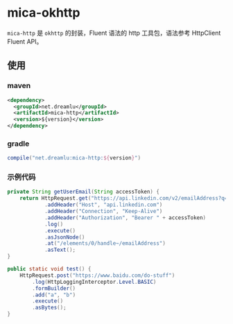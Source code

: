 # mica-okhttp
`mica-http` 是 `okhttp` 的封装，Fluent 语法的 http 工具包，语法参考 HttpClient Fluent API。

## 使用
### maven
```xml
<dependency>
  <groupId>net.dreamlu</groupId>
  <artifactId>mica-http</artifactId>
  <version>${version}</version>
</dependency>
```

### gradle
```groovy
compile("net.dreamlu:mica-http:${version}")
```

### 示例代码
```java
private String getUserEmail(String accessToken) {
    return HttpRequest.get("https://api.linkedin.com/v2/emailAddress?q=members&projection=(elements*(handle~))")
            .addHeader("Host", "api.linkedin.com")
            .addHeader("Connection", "Keep-Alive")
            .addHeader("Authorization", "Bearer " + accessToken)
            .log()
            .execute()
            .asJsonNode()
            .at("/elements/0/handle~/emailAddress")
            .asText();
}

public static void test() {
	HttpRequest.post("https://www.baidu.com/do-stuff")
		.log(HttpLoggingInterceptor.Level.BASIC)
		.formBuilder()
		.add("a", "b")
		.execute()
		.asBytes();
}
```
